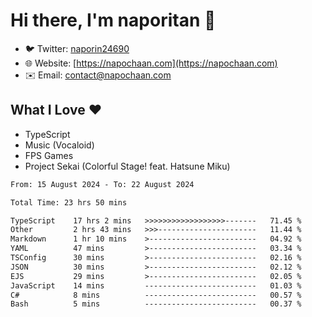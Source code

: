 # Hi there, I'm naporitan 👋

- 🐦 Twitter: [naporin24690](https://twitter.com/naporin24690)
- 🌐 Website: [https://napochaan.com](https://napochaan.com)
- ✉️ Email: [contact@napochaan.com](mailto:contact@napochaan.com)

## What I Love ❤️
- TypeScript
- Music (Vocaloid)
- FPS Games
- Project Sekai (Colorful Stage! feat. Hatsune Miku)

<!--START_SECTION:waka-->

```txt
From: 15 August 2024 - To: 22 August 2024

Total Time: 23 hrs 50 mins

TypeScript    17 hrs 2 mins   >>>>>>>>>>>>>>>>>>-------   71.45 %
Other         2 hrs 43 mins   >>>----------------------   11.44 %
Markdown      1 hr 10 mins    >------------------------   04.92 %
YAML          47 mins         >------------------------   03.34 %
TSConfig      30 mins         >------------------------   02.16 %
JSON          30 mins         >------------------------   02.12 %
EJS           29 mins         >------------------------   02.05 %
JavaScript    14 mins         -------------------------   01.03 %
C#            8 mins          -------------------------   00.57 %
Bash          5 mins          -------------------------   00.37 %
```

<!--END_SECTION:waka-->

